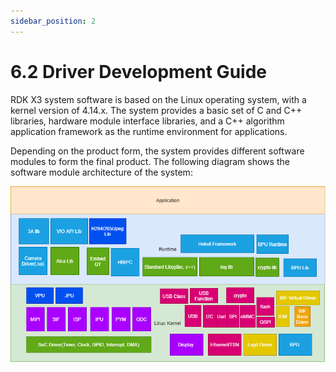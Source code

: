 ```yaml
---
sidebar_position: 2
---
```

# 6.2 Driver Development Guide

RDK X3 system software is based on the Linux operating system, with a kernel version of 4.14.x. The system provides a basic set of C and C++ libraries, hardware module interface libraries, and a C++ algorithm application framework as the runtime environment for applications.

Depending on the product form, the system provides different software modules to form the final product. The following diagram shows the software module architecture of the system:

![46a619838b123841cf4a4baea970364d](../../../../../../../static/img/07_Advanced_development/02_linux_development/driver_development/46a619838b123841cf4a4baea970364d.png)